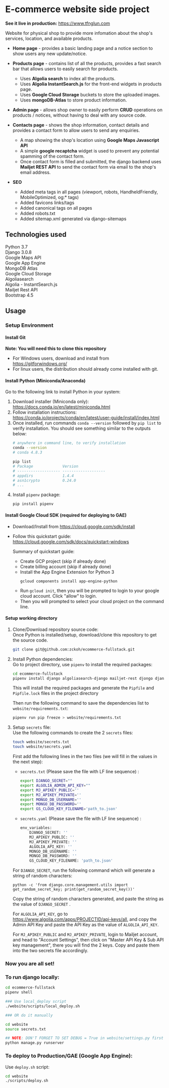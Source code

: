 # E-commerce website side project

**See it live in production:** https://www.tfnglun.com

Website for physical shop to provide more infomation about the shop's services, location, and available products.  

- **Home page** - provides a basic landing page and a notice section to show users any new update/notice.

- **Products page** - contains list of all the products, provides a fast search bar that allows users to easily search for products. 
  - Uses **Algolia search** to index all the products.
  - Uses **Algolia InstantSearch.js** for the front-end widgets in products page.
  - Uses **Google Cloud Storage** buckets to store the uploaded images.
  - Uses **mongoDB-Atlas** to store product information.

- **Admin page** - allows shop owner to easily perform **CRUD** operations on products / notices, without having to deal with any source code.

- **Contacts page** - shows the shop information, contact details and provides a contact form to allow users to send any enquiries.
  - A map showing the shop's location using **Google Maps Javascript API** 
  - A simple **google recaptcha** widget is used to prevent any potential spamming of the contact form. 
  - Once contact form is filled and submitted, the django backend uses **Mailjet REST API** to send the contact form via email to the shop's email address.

- **SEO** 
  - Added meta tags in all pages (viewport, robots, HandheldFriendly, MobileOptimized, og:* tags)
  - Added favicons links/tags
  - Added canonical tags on all pages
  - Added robots.txt
  - Added sitemap.xml generated via django-sitemaps

## Technologies used
Python 3.7  
Django 3.0.8  
Google Maps API  
Google App Engine  
MongoDB Atlas  
Google Cloud Storage  
Algoliasearch  
Algolia - InstantSearch.js  
Mailjet Rest API  
Bootstrap 4.5


## Usage

### Setup Environment

#### Install Git
**Note: You will need this to clone this repository**
- For Windows users, download and install from https://gitforwindows.org/
- For linux users, the distribution should already come installed with git.

#### Install Python (Miniconda/Anaconda)
Go to the following link to install Python in your system:  
1) Download installer (Miniconda only):  
    https://docs.conda.io/en/latest/miniconda.html
2) Follow installation instructions:  
    https://conda.io/projects/conda/en/latest/user-guide/install/index.html
3) Once installed, run commands `conda --version` followed by `pip list` to verify installation. You should see something similar to the outputs below:
    ```bash
    # anywhere in command line, to verify installation
    conda --version
    # conda 4.8.3

    pip list
    # Package             Version
    # ------------------- -------------------
    # appdirs             1.4.4
    # asn1crypto          0.24.0
    # ...
    ```
4) Install `pipenv` package:
    ```
    pip install pipenv
    ```

#### Install Google Cloud SDK (required for deploying to GAE)
- Download/Install from https://cloud.google.com/sdk/install  
- Follow this quickstart guide: https://cloud.google.com/sdk/docs/quickstart-windows  

  Summary of quickstart guide:  
  - Create GCP project (skip if already done)
  - Create billing account (skip if already done)
  - Install the App Engine Extension for Python 3
    ```
    gcloud components install app-engine-python
    ```
  - Run `gcloud init`, then you will be prompted to login to your google cloud account. Click "allow" to login.
  - Then you will prompted to select your cloud project on the command line.

#### Setup working directory
1) Clone/Download repository source code:  
    Once Python is installed/setup, download/clone this repository to get the source code.
    ```bash
    git clone git@github.com:zckoh/ecommerce-fullstack.git
    ```

2) Install Python dependencies:  
    Go to project directory, use `pipenv` to install the required packages:
    ```bash
    cd ecommerce-fullstack
    pipenv install django algoliasearch-django mailjet-rest djongo django-storages[google] django-cleanup Pillow dnspython
    ```
    This will install the required packages and generate the `Pipfile` and `Pipfile.lock` files in the project directory

    Then run the following command to save the dependencies list to `website/requirements.txt`:
    ```bash
    pipenv run pip freeze > website/requirements.txt
    ```

3) Setup `secrets` file:  
    Use the following commands to create the 2 `secrets` files:  
    ```bash
    touch website/secrets.txt
    touch website/secrets.yaml
    ```

    First add the following lines in the two files (we will fill in the values in the next step):
    - `secrets.txt` (Please save the file with LF line sequence) :
        ```bash
        export DJANGO_SECRET=""
        export ALGOLIA_ADMIN_API_KEY=""
        export MJ_APIKEY_PUBLIC=''
        export MJ_APIKEY_PRIVATE=''
        export MONGO_DB_USERNAME=''
        export MONGO_DB_PASSWORD=''
        export GS_CLOUD_KEY_FILENAME='path_to.json'
        ```
    - `secrets.yaml` (Please save the file with LF line sequence) :
        ```bash
        env_variables:
            DJANGO_SECRET: ''
            MJ_APIKEY_PUBLIC: ''
            MJ_APIKEY_PRIVATE: ''
            ALGOLIA_API_KEY: ''
            MONGO_DB_USERNAME: ''
            MONGO_DB_PASSWORD: ''
            GS_CLOUD_KEY_FILENAME: 'path_to.json'
        ```

    For `DJANGO_SECRET`, run the following command which will generate a string of random characters:
    ```
    python -c 'from django.core.management.utils import get_random_secret_key; print(get_random_secret_key())'
    ```

    Copy the string of random characters generated, and paste the string as the value of `DJANGO_SECRET` .

    For `ALGOLIA_API_KEY`, go to https://www.algolia.com/apps/PROJECTID/api-keys/all, and copy the Admin API Key and paste the API Key as the value of `ALGOLIA_API_KEY`.

    For `MJ_APIKEY_PUBLIC` and `MJ_APIKEY_PRIVATE`, login to Mailjet account, and head to "Account Settings", then click on "Master API Key & Sub API key management", there you will find the 2 keys. Copy and paste them into the two secrets file accordingly. 

### Now you are all set!

### To run django locally:
```bash
cd ecommerce-fullstack
pipenv shell

### Use local_deploy script
./website/scripts/local_deploy.sh

### OR do it manually 

cd website
source secrets.txt

## NOTE: DON'T FORGET TO SET DEBUG = True in website/settings.py first when testing locally
python manage.py runserver
```

### To deploy to Production/GAE (Google App Engine):
Use `deploy.sh` script:
```bash
cd website
./scripts/deploy.sh
```
